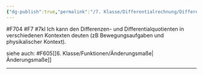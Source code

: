 ```yaml
---
{"dg-publish":true,"permalink":"/7. Klasse/Differentialrechnung/Differenzen- und Differentialquotienten deuten/"}
---
```


#F704 #F7 #7kl
Ich kann den Differenzen- und Differentialquotienten in verschiedenen Kontexten deuten (zB Bewegungsaufgaben und physikalischer Kontext).

siehe auch:
#F605[[6. Klasse/Funktionen/Änderungsmaße\|Änderungsmaße]]
___
